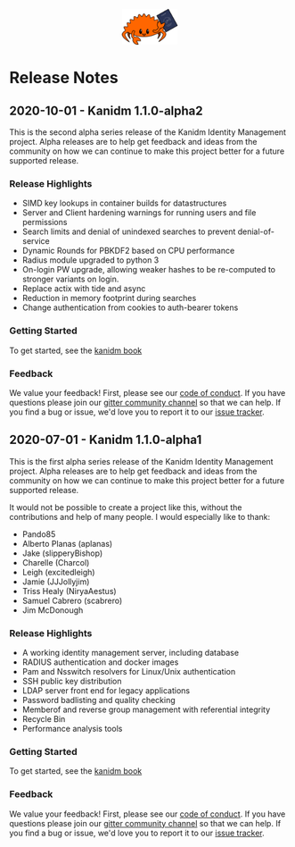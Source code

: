 
<p align="center">
  <img src="https://raw.githubusercontent.com/kanidm/kanidm/master/artwork/logo-small.png" width="20%" height="auto" />
</p>

# Release Notes

## 2020-10-01 - Kanidm 1.1.0-alpha2

This is the second alpha series release of the Kanidm Identity Management
project. Alpha releases are to help get feedback and ideas from the community
on how we can continue to make this project better for a future supported release.

### Release Highlights

* SIMD key lookups in container builds for datastructures
* Server and Client hardening warnings for running users and file permissions
* Search limits and denial of unindexed searches to prevent denial-of-service
* Dynamic Rounds for PBKDF2 based on CPU performance
* Radius module upgraded to python 3
* On-login PW upgrade, allowing weaker hashes to be re-computed to stronger variants on login.
* Replace actix with tide and async
* Reduction in memory footprint during searches
* Change authentication from cookies to auth-bearer tokens

### Getting Started

To get started, see the [kanidm book]

### Feedback

We value your feedback! First, please see our [code of conduct]. If you
have questions please join our [gitter community channel] so that we
can help. If you find a bug or issue, we'd love you to report it to our
[issue tracker].

## 2020-07-01 - Kanidm 1.1.0-alpha1

This is the first alpha series release of the Kanidm Identity Management
project. Alpha releases are to help get feedback and ideas from the community
on how we can continue to make this project better for a future supported release.

It would not be possible to create a project like this, without the contributions
and help of many people. I would especially like to thank:

* Pando85
* Alberto Planas (aplanas)
* Jake (slipperyBishop)
* Charelle (Charcol)
* Leigh (excitedleigh)
* Jamie (JJJollyjim)
* Triss Healy (NiryaAestus)
* Samuel Cabrero (scabrero)
* Jim McDonough

### Release Highlights

* A working identity management server, including database
* RADIUS authentication and docker images
* Pam and Nsswitch resolvers for Linux/Unix authentication
* SSH public key distribution
* LDAP server front end for legacy applications
* Password badlisting and quality checking
* Memberof and reverse group management with referential integrity
* Recycle Bin
* Performance analysis tools

### Getting Started

To get started, see the [kanidm book]

### Feedback

We value your feedback! First, please see our [code of conduct]. If you
have questions please join our [gitter community channel] so that we
can help. If you find a bug or issue, we'd love you to report it to our
[issue tracker].

[issue tracker]: https://github.com/kanidm/kanidm/issues
[gitter community channel]: https://gitter.im/kanidm/community
[code of conduct]: https://github.com/kanidm/kanidm/blob/master/CODE_OF_CONDUCT.md
[kanidm book]: https://github.com/kanidm/kanidm/blob/master/kanidm_book/src/SUMMARY.md

